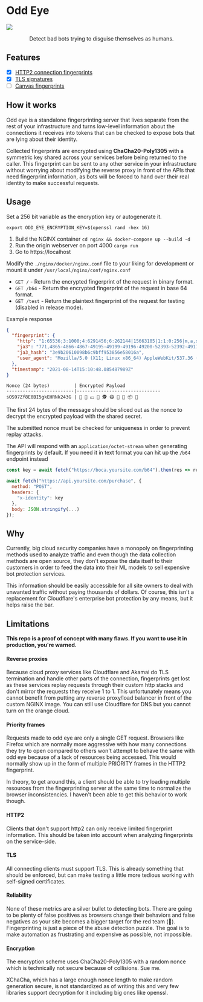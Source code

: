 # Odd Eye

![](https://media.discordapp.net/attachments/418699380833648644/876139165387989002/unknown.png?width=1440&height=373)

<p align="center">
  Detect bad bots trying to disguise themselves as humans.
</p>


## Features

- [x] [HTTP2 connection fingerprints](https://github.com/Xetera/nginx-http2-fingerprint)
- [x] [TLS signatures](https://github.com/salesforce/ja3)
- [ ] [Canvas fingerprints](https://research.google/pubs/pub45581/)

## How it works

Odd eye is a standalone fingerprinting server that lives separate from the rest of your infrastructure and turns low-level information about the connections it receives into tokens that can be checked to expose bots that are lying about their identity.

Collected fingerprints are encrypted using **ChaCha20-Poly1305** with a symmetric key shared across your services before being returned to the caller. This fingerprint can be sent to any other service in your infrastructure without worrying about modifying the reverse proxy in front of the APIs that need fingerprint information, as bots will be forced to hand over their real identity to make successful requests.

## Usage

Set a 256 bit variable as the encryption key or autogenerate it.

`export ODD_EYE_ENCRYPTION_KEY=$(openssl rand -hex 16)`

1. Build the NGINX container `cd nginx && docker-compose up --build -d`
2. Run the origin webserver on port 4000 `cargo run`
3. Go to https://localhost

Modify the `./nginx/docker/nginx.conf` file to your liking for development or mount it under `/usr/local/nginx/conf/nginx.conf`

- `GET /` - Return the encrypted fingerprint of the request in binary format.
- `GET /b64` - Return the encrypted fingerprint of the request in base 64 format.
- `GET /test` - Return the plaintext fingerprint of the request for testing (disabled in release mode).

Example response
```json
{
  "fingerprint": {
    "http": "1:65536;3:1000;4:6291456;6:262144|15663105|1:1:0:256|m,a,s,p",
    "ja3": "771,4865-4866-4867-49195-49199-49196-49200-52393-52392-49171-49172-156-157-47-53,0-23-65281-10-11-35-16-5-13-18-51-45-43-21,29-23-24,0",
    "ja3_hash": "3e9b20610098b6c9bff953856e58016a",
    "user_agent": "Mozilla/5.0 (X11; Linux x86_64) AppleWebKit/537.36 (KHTML, like Gecko) Chrome/92.0.4515.131 Safari/537.36"
  },
  "timestamp": "2021-08-14T15:10:48.085487989Z"
}
```

```
Nonce (24 bytes)         | Encrypted Payload
-------------------------|-------------------------------
sOS97Zf8E0BI5gkEHRNk243G | 💃 🍋 💴 🙂 🕵 😷 💝 🔗 📦 🍰
```

The first 24 bytes of the message should be sliced out as the nonce to decrypt the encrypted payload with the shared secret.

The submitted nonce must be checked for uniqueness in order to prevent replay attacks.

The API will respond with an `application/octet-stream` when generating fingerprints by default. If you need it in text format you can hit up the `/b64` endpoint instead

```js
const key = await fetch("https://boca.yoursite.com/b64").then(res => res.text())

await fetch("https://api.yoursite.com/purchase", {
  method: "POST",
  headers: {
    "x-identity": key
  },
  body: JSON.stringify(...)
});
```

## Why

Currently, big cloud security companies have a monopoly on fingerprinting methods used to analyze traffic and even though the data collection methods are open source, they don't expose the data itself to their customers in order to feed the data into their ML models to sell expensive bot protection services.

This information should be easily accessible for all site owners to deal with unwanted traffic without paying thousands of dollars. Of course, this isn't a replacement for Cloudflare's enterprise bot protection by any means, but it helps raise the bar.

## Limitations

**This repo is a proof of concept with many flaws. If you want to use it in production, you're warned.**

#### Reverse proxies
Because cloud proxy services like Cloudflare and Akamai do TLS termination and handle other parts of the connection, fingerprints get lost as these services replay requests through their custom http stacks and don't mirror the requests they receive 1 to 1. This unfortunately means you cannot benefit from putting any reverse proxy/load balancer in front of the custom NGINX image. You can still use Cloudflare for DNS but you cannot turn on the orange cloud.

#### Priority frames 
Requests made to odd eye are only a single GET request. Browsers like Firefox which are normally more aggressive with how many connections they try to open compared to others won't attempt to behave the same with odd eye because of a lack of resources being accessed. This would normally show up in the form of multiple PRIORITY frames in the HTTP2 fingerprint.

In theory, to get around this, a client should be able to try loading multiple resources from the fingerprinting server at the same time to normalize the browser inconsistencies. I haven't been able to get this behavior to work though.

#### HTTP2 
Clients that don't support http2 can only receive limited fingerprint information. This should be taken into account when analyzing fingerprints on the service-side.

#### TLS 
All connecting clients must support TLS. This is already something that should be enforced, but can make testing a little more tedious working with self-signed certificates.

#### Reliability
None of these metrics are a silver bullet to detecting bots. There are going to be plenty of false positives as browsers change their behaviors and false negatives as your site becomes a bigger target for the red team (👋). Fingerprinting is just a piece of the abuse detection puzzle. The goal is to make automation as frustrating and expensive as possible, not impossible.

#### Encryption
The encryption scheme uses ChaCha20-Poly1305 with a random nonce which is technically not secure because of collisions. Sue me.

XChaCha, which has a large enough nonce length to make random generation secure, is not standardized as of writing this and very few libraries support decryption for it including big ones like openssl.